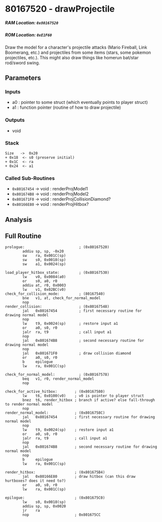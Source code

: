 # 80167520 - drawProjectile
##### RAM Location: `0x80167520`
##### ROM Location: `0xE1F60`

Draw the model for a character's projectile attacks (Mario Fireball, Link Boomerang, etc.) and projectiles from some items (stars, some pokemon projectiles, etc.).
This might also draw things like homerun bat/star rod/sword swing.

## Parameters
### Inputs
* a0 : pointer to some struct (which eventually points to player struct)
* a1 : function pointer (routine of how to draw projectile)
### Outputs
* void

### Stack
```
Size   ->  0x20
+ 0x18  <- s0 (preserve initial)
+ 0x1C  <- ra
+ 0x24  <- a1
```

### Called Sub-Routines
* `0x80167454` -> void : renderProjModel1
* `0x801674B8` -> void : renderProjModel2
* `0x801671F0` -> void : renderProjCollisionDiamond?
* `0x80166E80` -> void : renderProjHitbox?

## Analysis

## Full Routine
```Assembly
prologue:                         ; (0x80167520)
        addiu sp, sp, -0x20
        sw    ra, 0x001C(sp)
        sw    s0, 0x0018(sp)
        sw    a1, 0x0024(sp)

load_player_hitbox_state:         ; (0x80167530)
        lw    v0, 0x0084(a0)
        or    s0, a0, r0
        addiu at, r0, 0x0003
        lw    v1, 0x02BC(v0)
check_for_collision_mode:         ; (80167540)
        bne   v1, at, check_for_normal_model
        nop
render_collision:                 ; (0x80167548)
        jal   0x80167454          ; first necessary routine for drawing normal model
        nop
        lw    t9, 0x0024(sp)      ; restore input a1
        or    a0, s0, r0
        jalr  ra, t9              ; call input a1
        nop
        jal   0x801674B8          ; second necessary routine for drawing normal model
        nop
        jal   0x801671F0          ; draw collision diamond
        or    a0, s0, r0
        b     epilogue
        lw    ra, 0x001C(sp)

check_for_normal_model:           ; (0x80167578)
        beq   v1, r0, render_normal_model
        nop

check_for_active_hitbox:        ; (0x80167580)
        lw    t6, 0x0100(v0)    ; v0 is pointer to player struct
        bnez  t6, render_hitbox ; branch if active? else fall-through to render normal model
        nop
render_normal_model:            ; (0x8016758C)
        jal   0x80167454        ; first necessary routine for drawing normal model
        nop
        lw    t9, 0x0024(sp)    ; restore input a1
        or    a0, s0, r0
        jalr  ra, t9            ; call input a1
        nop
        jal   0x801674B8        ; second necessary routine for drawing normal model
        nop
        b     epilogue
        lw    ra, 0x001C(sp)

render_hitbox:                  ; (0x801675B4)
        jal   0x80166E80        ; draw hitbox (can this draw hurtboxes? does it need to?)
        or    a0, s0, r0
        lw    ra, 0x001C(sp)

epilogue:                       ; (0x801675C0)
        lw    s0, 0x0018(sp)
        addiu sp, sp, 0x0020
        jr    ra
        nop                     ; 0x801675CC
```
